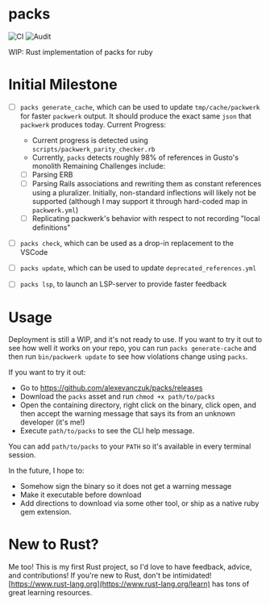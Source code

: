 # packs
![CI](https://github.com/alexevanczuk/packs/actions/workflows/ci.yml/badge.svg)
![Audit](https://github.com/alexevanczuk/packs/actions/workflows/audit.yml/badge.svg)

WIP: Rust implementation of packs for ruby

# Initial Milestone

- [ ] `packs generate_cache`, which can be used to update `tmp/cache/packwerk` for faster `packwerk` output. It should produce the exact same `json` that `packwerk` produces today. 
Current Progress:
  - Current progress is detected using `scripts/packwerk_parity_checker.rb`
  - Currently, `packs` detects roughly 98% of references in Gusto's monolith
Remaining Challenges include:
  - [ ] Parsing ERB
  - [ ] Parsing Rails associations and rewriting them as constant references using a pluralizer. Initially, non-standard inflections will likely not be supported (although I may support it through hard-coded map in `packwerk.yml`)
  - [ ] Replicating packwerk's behavior with respect to not recording "local definitions"
- [ ] `packs check`, which can be used as a drop-in replacement to the VSCode
- [ ] `packs update`, which can be used to update `deprecated_references.yml`
- [ ] `packs lsp`, to launch an LSP-server to provide faster feedback


# Usage
Deployment is still a WIP, and it's not ready to use. If you want to try it out to see how well it works on your repo, you can run `packs generate-cache` and then run `bin/packwerk update` to see how violations change using `packs`.

If you want to try it out:
- Go to https://github.com/alexevanczuk/packs/releases
- Download the `packs` asset and run `chmod +x path/to/packs`
- Open the containing directory, right click on the binary, click open, and then accept the warning message that says its from an unknown developer (it's me!)
- Execute `path/to/packs` to see the CLI help message.

You can add `path/to/packs` to your `PATH` so it's available in every terminal session.

In the future, I hope to:
- Somehow sign the binary so it does not get a warning message
- Make it executable before download
- Add directions to download via some other tool, or ship as a native ruby gem extension.


# New to Rust?
Me too! This is my first Rust project, so I'd love to have feedback, advice, and contributions!
If you're new to Rust, don't be intimidated! [https://www.rust-lang.org](https://www.rust-lang.org/learn) has tons of great learning resources.
